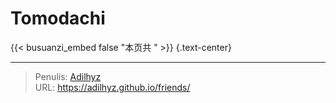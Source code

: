 # Tomodachi


{{< busuanzi_embed false "本页共 " >}}
{.text-center}

---

> Penulis: [Adilhyz](https://github.com/adilhyz)  
> URL: https://adilhyz.github.io/friends/  

